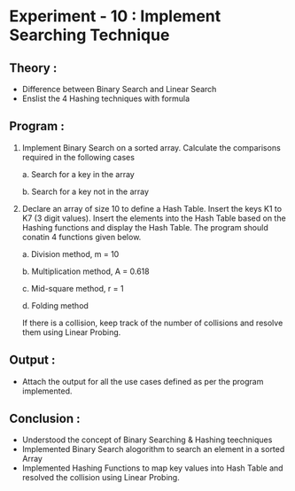 # Experiment  - 10 : Implement Searching Technique
## Theory :
- Difference between Binary Search and Linear Search
- Enslist the 4 Hashing techniques with formula
## Program :
1. Implement Binary Search on a sorted array. Calculate the comparisons required in the following cases
   
   a. Search for a key in the array
   
   b. Search for a key not in the array
   
2. Declare an array of size 10 to define a Hash Table. Insert the keys K1 to K7 (3 digit values). Insert the elements into the Hash Table based on the Hashing functions and display the Hash Table. The program should conatin 4 functions given below.
   
   a. Division method, m = 10
   
   b. Multiplication method, A = 0.618
   
   c. Mid-square method, r = 1
   
   d. Folding method
   
   If there is a collision, keep track of the number of collisions and resolve them using Linear Probing.   
## Output :
- Attach the output for all the use cases defined as per the program implemented.
## Conclusion :
- Understood the concept of Binary Searching & Hashing teechniques
- Implemented Binary Search alogorithm to search an element in a sorted Array
- Implemented Hashing Functions to map key values into Hash Table and resolved the collision using Linear Probing.
